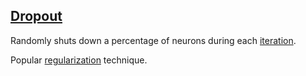 ## [Dropout](#dropout)

Randomly shuts down a percentage of neurons during each [iteration](#iteration).

Popular [regularization](#regularization) technique.